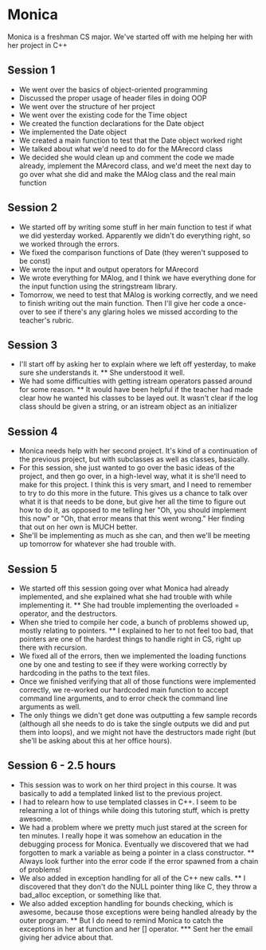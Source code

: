 Monica
======
Monica is a freshman CS major.  We've started off with me helping her with her project in C++

Session 1
----------
* We went over the basics of object-oriented programming
* Discussed the proper usage of header files in doing OOP
* We went over the structure of her project
* We went over the existing code for the Time object
* We created the function declarations for the Date object
* We implemented the Date object
* We created a main function to test that the Date object worked right
* We talked about what we'd need to do for the MArecord class
* We decided she would clean up and comment the code we made already, implement the MArecord class, and we'd meet the next day to go over what she did and make the MAlog class and the real main function

Session 2
----------
* We started off by writing some stuff in her main function to test if what we did yesterday worked.  Apparently we didn't do everything right, so we worked through the errors.
* We fixed the comparison functions of Date (they weren't supposed to be const)
* We wrote the input and output operators for MArecord
* We wrote everything for MAlog, and I think we have everything done for the input function using the stringstream library.
* Tomorrow, we need to test that MAlog is working correctly, and we need to finish writing out the main function.  Then I'll give her code a once-over to see if there's any glaring holes we missed according to the teacher's rubric.

Session 3
----------
* I'll start off by asking her to explain where we left off yesterday, to make sure she understands it.
** She understood it well. 
* We had some difficulties with getting istream operators passed around for some reason.
** It would have been helpful if the teacher had made clear how he wanted his classes to be layed out.  It wasn't clear if the log class should be given a string, or an istream object as an initializer

Session 4
---------
* Monica needs help with her second project.  It's kind of a continuation of the previous project, but with subclasses as well as classes, basically.
* For this session, she just wanted to go over the basic ideas of the project, and then go over, in a high-level way, what it is she'll need to make for this project.  I think this is very smart, and I need to remember to try to do this more in the future.  This gives us a chance to talk over what it is that needs to be done, but give her all the time to figure out how to do it, as opposed to me telling her "Oh, you should implement this now" or "Oh, that error means that this went wrong."  Her finding that out on her own is MUCH better.
* She'll be implementing as much as she can, and then we'll be meeting up tomorrow for whatever she had trouble with.

Session 5
---------
* We started off this session going over what Monica had already implemented, and she explained what she had trouble with while implementing it.
** She had trouble implementing the overloaded = operator, and the destructors.
* When she tried to compile her code, a bunch of problems showed up, mostly relating to pointers.
** I explained to her to not feel too bad, that pointers are one of the hardest things to handle right in CS, right up there with recursion.
* We fixed all of the errors, then we implemented the loading functions one by one and testing to see if they were working correctly by hardcoding in the paths to the text files.
* Once we finished verifying that all of those functions were implemented correctly, we re-worked our hardcoded main function to accept command line arguments, and to error check the command line arguments as well.
* The only things we didn't get done was outputting a few sample records (although all she needs to do is take the single outputs we did and put them into loops), and we might not have the destructors made right (but she'll be asking about this at her office hours).

Session 6 - 2.5 hours
---------
* This session was to work on her third project in this course.  It was basically to add a templated linked list to the previous project.
* I had to relearn how to use templated classes in C++.  I seem to be relearning a lot of things while doing this tutoring stuff, which is pretty awesome.
* We had a problem where we pretty much just stared at the screen for ten minutes.  I really hope it was somehow an education in the debugging process for Monica.  Eventually we discovered that we had forgotten to mark a variable as being a pointer in a class constructor.
** Always look further into the error code if the error spawned from a chain of problems!
* We also added in exception handling for all of the C++ new calls.
** I discovered that they don't do the NULL pointer thing like C, they throw a bad_alloc exception, or something like that.
* We also added exception handling for bounds checking, which is awesome, because those exceptions were being handled already by the outer program.
** But I do need to remind Monica to catch the exceptions in her at function and her [] operator. 
*** Sent her the email giving her advice about that.
